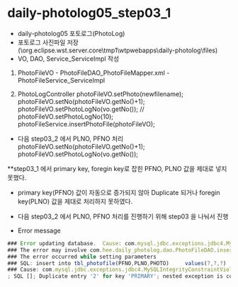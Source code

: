 # daily-photolog05_step03_1
 - daily-photolog05 포토로그(PhotoLog)
 - 포토로그 사진파일 저장
 (\org.eclipse.wst.server.core\tmp1\wtpwebapps\daily-photolog\files)
 - VO, DAO, Service_ServiceImpl 작성
 
 
 1) PhotoFileVO - PhotoFileDAO_PhotoFileMapper.xml
            - PhotoFileService_ServiceImpl
 
 2) PhotoLogController
                photoFileVO.setPhoto(newfilename);
                photoFileVO.setNo(photoFileVO.getNo()+1);
                photoFileVO.setPhotoLogNo(vo.getNo());
                // photoFileVO.setPhotoLogNo(10);
                photoFileService.insertPhotoFile(photoFileVO);
 
- 다음 step03_2 에서 PLNO, PFNO 처리
photoFileVO.setNo(photoFileVO.getNo()+1);
photoFileVO.setPhotoLogNo(vo.getNo());


**step03_1 에서 primary key, foregin key로 잡힌 PFNO, PLNO 값을 제대로 넣지 못했다.
 - primary key(PFNO) 값이 자동으로 증가되지 않아 Duplicate 되거나 foregin key(PLNO) 값을 제대로 처리하지 못하였다.
 - 다음 step03_2 에서 PLNO, PFNO 처리를 진행하기 위해 step03 을 나눠서 진행
 
 - Error message
~~~javascript
### Error updating database.  Cause: com.mysql.jdbc.exceptions.jdbc4.MySQLIntegrityConstraintViolationException: Duplicate entry '2' for key 'PRIMARY'
### The error may involve com.hee.daily_photolog.dao.PhotoFileDAO.insertPhotoFile-Inline
### The error occurred while setting parameters
### SQL: insert into tbl_photofile(PFNO,PLNO,PHOTO)     values(?,?,?)
### Cause: com.mysql.jdbc.exceptions.jdbc4.MySQLIntegrityConstraintViolationException: Duplicate entry '2' for key 'PRIMARY'
; SQL []; Duplicate entry '2' for key 'PRIMARY'; nested exception is com.mysql.jdbc.exceptions.jdbc4.MySQLIntegrityConstraintViolationException: Duplicate entry '2' for key 'PRIMARY'
~~~